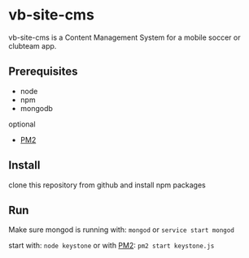 # vb-site-cms

vb-site-cms is a Content Management System for a mobile soccer or clubteam app.

## Prerequisites

* node
* npm
* mongodb

optional

* [PM2](http://pm2.keymetrics.io/)


## Install

clone this repository from github and install npm packages

## Run

Make sure mongod is running with:
`mongod` or `service start mongod`

start with: `node keystone` or with [PM2](http://pm2.keymetrics.io/): `pm2 start keystone.js`
 